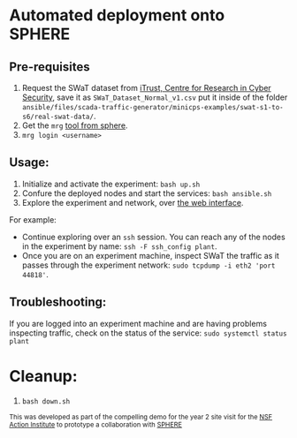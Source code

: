 # Automated deployment onto SPHERE

## Pre-requisites
1. Request the SWaT dataset from [iTrust, Centre for Research in Cyber Security](https://itrust.sutd.edu.sg/itrust-labs_datasets/), save it as `SWaT_Dataset_Normal_v1.csv` put it inside of the folder `ansible/files/scada-traffic-generator/minicps-examples/swat-s1-to-s6/real-swat-data/`.
2. Get the `mrg` [tool from sphere](https://mergetb.gitlab.io/testbeds/sphere/sphere-docs/docs/experimentation/getting-started/#account-creation-through-the-cli).
3. `mrg login <username>`

## Usage:
1. Initialize and activate the experiment: `bash up.sh`
2. Confure the deployed nodes and start the services: `bash ansible.sh`
3. Explore the experiment and network, over [the web interface](https://launch.sphere-testbed.net/).

For example:
- Continue exploring over an `ssh` session. You can reach any of the nodes in the experiment by name: `ssh -F ssh_config plant`.
- Once you are on an experiment machine, inspect SWaT the traffic as it passes through the experiment network: `sudo tcpdump -i eth2 'port 44818'`.

## Troubleshooting:
If you are logged into an experiment machine and are having problems inspecting traffic, check on the status of the service: `sudo systemctl status plant`

# Cleanup:
1. `bash down.sh`

<small>This was developed as part of the compelling demo for the year 2 site visit for the [NSF Action Institute](https://github.com/action-ai-institute) to prototype a collaboration with [SPHERE](https://sphere-project.net/)</small>
